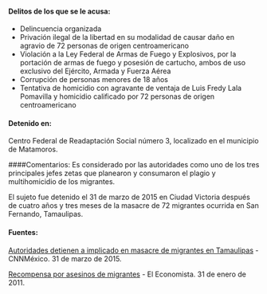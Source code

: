 #### Delitos de los que se le acusa: 

* Delincuencia organizada
* Privación ilegal de la libertad en su modalidad de causar daño en agravio de 72 personas de origen centroamericano
* Violación a la Ley Federal de Armas de Fuego y Explosivos, por la portación de armas de fuego y posesión de cartucho, ambos de uso exclusivo del Ejército, Armada y Fuerza Aérea
* Corrupción de personas menores de 18 años
* Tentativa de homicidio con agravante de ventaja de Luis Fredy Lala Pomavilla y homicidio calificado por 72 personas de origen centroamericano

#### Detenido en:
Centro Federal de Readaptación Social número 3, localizado en el municipio de Matamoros.

####Comentarios: 
Es considerado por las autoridades como uno de los tres principales jefes zetas que planearon y consumaron el plagio y multihomicidio de los migrantes.

El sujeto fue detenido el 31 de marzo de 2015 en Ciudad Victoria después de cuatro años y tres meses de la masacre de 72 migrantes ocurrida en San Fernando, Tamaulipas.



#### Fuentes:

<a href="http://www.cnnmexico.com/nacional/2015/03/31/autoridades-detienen-a-implicado-en-masacre-de-migrantes-en-tamaulipas" target="_blank">Autoridades detienen a implicado en masacre de migrantes en Tamaulipas</a> - CNNMéxico. 31 de marzo de 2015.

<a href="http://eleconomista.com.mx/seguridad-publica/2011/01/31/pgr-ofrece-recompensa-asesinos-migrantes" target="_blank">Recompensa por asesinos de migrantes</a> - El Economista. 31 de enero de 2011.


